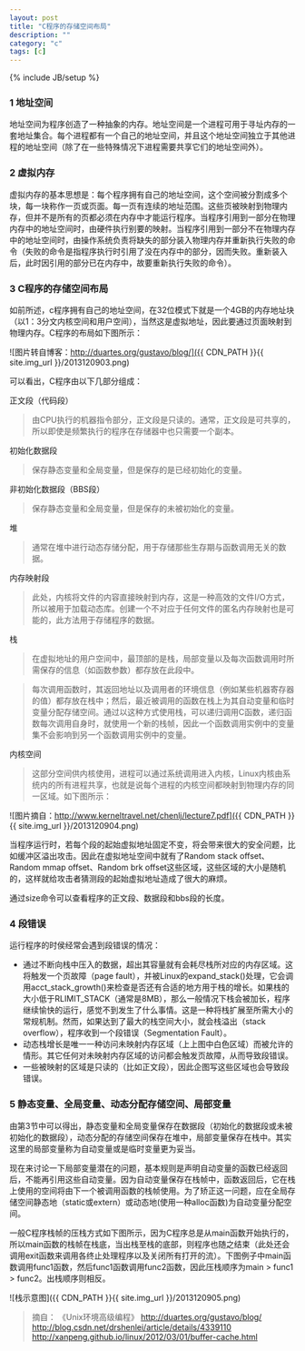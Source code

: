 ```yaml
---
layout: post
title: "C程序的存储空间布局"
description: ""
category: "c"
tags: [c]
---
```

{% include JB/setup %}

### 1 地址空间

地址空间为程序创造了一种抽象的内存。地址空间是一个进程可用于寻址内存的一套地址集合。每个进程都有一个自己的地址空间，并且这个地址空间独立于其他进程的地址空间（除了在一些特殊情况下进程需要共享它们的地址空间外）。

### 2 虚拟内存

虚拟内存的基本思想是：每个程序拥有自己的地址空间，这个空间被分割成多个块，每一块称作一页或页面。每一页有连续的地址范围。这些页被映射到物理内存，但并不是所有的页都必须在内存中才能运行程序。当程序引用到一部分在物理内存中的地址空间时，由硬件执行别要的映射。当程序引用到一部分不在物理内存中的地址空间时，由操作系统负责将缺失的部分装入物理内存并重新执行失败的命令（失败的命令是指程序执行时引用了没在内存中的部分，因而失败。重新装入后，此时因引用的部分已在内存中，故要重新执行失败的命令）。

### 3 C程序的存储空间布局

如前所述，c程序拥有自己的地址空间，在32位模式下就是一个4GB的内存地址块（以1：3分文内核空间和用户空间），当然这是虚拟地址，因此要通过页面映射到物理内存。C程序的布局如下图所示：

![图片转自博客：http://duartes.org/gustavo/blog/]({{ CDN_PATH }}{{ site.img_url }}/2013120903.png)

可以看出，C程序由以下几部分组成：

正文段（代码段）
>由CPU执行的机器指令部分，正文段是只读的。通常，正文段是可共享的，所以即使是频繁执行的程序在存储器中也只需要一个副本。

初始化数据段
>保存静态变量和全局变量，但是保存的是已经初始化的变量。

非初始化数据段（BBS段）
>保存静态变量和全局变量，但是保存的未被初始化的变量。

堆
>通常在堆中进行动态存储分配，用于存储那些生存期与函数调用无关的数据。

内存映射段
>此处，内核将文件的内容直接映射到内存，这是一种高效的文件I/O方式，所以被用于加载动态库。创建一个不对应于任何文件的匿名内存映射也是可能的，此方法用于存储程序的数据。

栈
>在虚拟地址的用户空间中，最顶部的是栈，局部变量以及每次函数调用时所需保存的信息（如函数参数）都存放在此段中。

>每次调用函数时，其返回地址以及调用者的环境信息（例如某些机器寄存器的值）都存放在栈中；然后，最近被调用的函数在栈上为其自动变量和临时变量分配存储空间。通过以这种方式使用栈，可以递归调用C函数，递归函数每次调用自身时，就使用一个新的栈帧，因此一个函数调用实例中的变量集不会影响到另一个函数调用实例中的变量。

内核空间
>这部分空间供内核使用，进程可以通过系统调用进入内核，Linux内核由系统内的所有进程共享，也就是说每个进程的内核空间都映射到物理内存的同一区域。如下图所示：

![图片摘自：http://www.kerneltravel.net/chenlj/lecture7.pdf]({{ CDN_PATH }}{{ site.img_url }}/2013120904.png)

当程序运行时，若每个段的起始虚拟地址固定不变，将会带来很大的安全问题，比如缓冲区溢出攻击。因此在虚拟地址空间中就有了Random stack offset、Random mmap offset、Random brk offset这些区域，这些区域的大小是随机的，这样就给攻击者猜测段的起始虚拟地址造成了很大的麻烦。

通过size命令可以查看程序的正文段、数据段和bbs段的长度。

### 4 段错误

运行程序的时侯经常会遇到段错误的情况：

* 通过不断向栈中压入的数据，超出其容量就有会耗尽栈所对应的内存区域。这将触发一个页故障（page fault），并被Linux的expand_stack()处理，它会调用acct_stack_growth()来检查是否还有合适的地方用于栈的增长。如果栈的大小低于RLIMIT_STACK（通常是8MB），那么一般情况下栈会被加长，程序继续愉快的运行，感觉不到发生了什么事情。这是一种将栈扩展至所需大小的常规机制。然而，如果达到了最大的栈空间大小，就会栈溢出（stack overflow），程序收到一个段错误（Segmentation Fault）。
* 动态栈增长是唯一一种访问未映射内存区域（上上图中白色区域）而被允许的情形。其它任何对未映射内存区域的访问都会触发页故障，从而导致段错误。
* 一些被映射的区域是只读的（比如正文段），因此企图写这些区域也会导致段错误。

### 5 静态变量、全局变量、动态分配存储空间、局部变量

由第3节中可以得出，静态变量和全局变量保存在数据段（初始化的数据段或未被初始化的数据段），动态分配的存储空间保存在堆中，局部变量保存在栈中。其实这里的局部变量称为自动变量或是临时变量更为妥当。

现在来讨论一下局部变量潜在的问题，基本规则是声明自动变量的函数已经返回后，不能再引用这些自动变量。因为自动变量保存在栈帧中，函数返回后，它在栈上使用的空间将由下一个被调用函数的栈帧使用。为了矫正这一问题，应在全局存储空间静态地（static或extern）或动态地(使用一种alloc函数)为自动变量分配空间。

一般C程序栈帧的压栈方式如下图所示，因为C程序总是从main函数开始执行的，所以main函数的栈帧在栈底，当出栈至栈的底部，则程序也随之结束（此处还会调用exit函数来调用各终止处理程序以及关闭所有打开的流）。下图例子中main函数调用func1函数，然后func1函数调用func2函数，因此压栈顺序为main > func1 > func2。出栈顺序则相反。

![栈示意图]({{ CDN_PATH }}{{ site.img_url }}/2013120905.png)


>摘自：
>《Unix环境高级编程》
>http://duartes.org/gustavo/blog/
>http://blog.csdn.net/drshenlei/article/details/4339110
>http://xanpeng.github.io/linux/2012/03/01/buffer-cache.html
